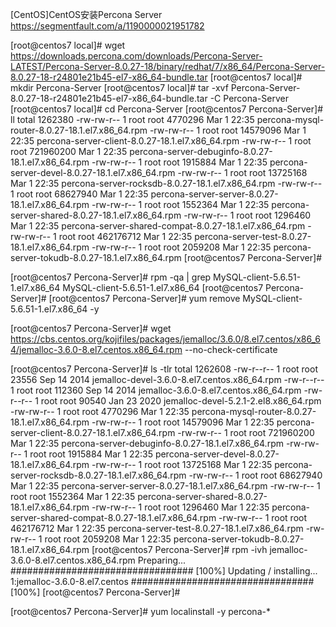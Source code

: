 
[CentOS]CentOS安装Percona Server
https://segmentfault.com/a/1190000021951782

[root@centos7 local]# wget https://downloads.percona.com/downloads/Percona-Server-LATEST/Percona-Server-8.0.27-18/binary/redhat/7/x86_64/Percona-Server-8.0.27-18-r24801e21b45-el7-x86_64-bundle.tar
[root@centos7 local]# mkdir Percona-Server
[root@centos7 local]# tar -xvf Percona-Server-8.0.27-18-r24801e21b45-el7-x86_64-bundle.tar -C Percona-Server
[root@centos7 local]# cd Percona-Server
[root@centos7 Percona-Server]# ll
total 1262380
-rw-rw-r-- 1 root root   4770296 Mar  1 22:35 percona-mysql-router-8.0.27-18.1.el7.x86_64.rpm
-rw-rw-r-- 1 root root  14579096 Mar  1 22:35 percona-server-client-8.0.27-18.1.el7.x86_64.rpm
-rw-rw-r-- 1 root root 721960200 Mar  1 22:35 percona-server-debuginfo-8.0.27-18.1.el7.x86_64.rpm
-rw-rw-r-- 1 root root   1915884 Mar  1 22:35 percona-server-devel-8.0.27-18.1.el7.x86_64.rpm
-rw-rw-r-- 1 root root  13725168 Mar  1 22:35 percona-server-rocksdb-8.0.27-18.1.el7.x86_64.rpm
-rw-rw-r-- 1 root root  68627940 Mar  1 22:35 percona-server-server-8.0.27-18.1.el7.x86_64.rpm
-rw-rw-r-- 1 root root   1552364 Mar  1 22:35 percona-server-shared-8.0.27-18.1.el7.x86_64.rpm
-rw-rw-r-- 1 root root   1296460 Mar  1 22:35 percona-server-shared-compat-8.0.27-18.1.el7.x86_64.rpm
-rw-rw-r-- 1 root root 462176712 Mar  1 22:35 percona-server-test-8.0.27-18.1.el7.x86_64.rpm
-rw-rw-r-- 1 root root   2059208 Mar  1 22:35 percona-server-tokudb-8.0.27-18.1.el7.x86_64.rpm
[root@centos7 Percona-Server]#

[root@centos7 Percona-Server]# rpm -qa | grep MySQL-client-5.6.51-1.el7.x86_64
MySQL-client-5.6.51-1.el7.x86_64
[root@centos7 Percona-Server]#
[root@centos7 Percona-Server]# yum remove MySQL-client-5.6.51-1.el7.x86_64 -y

[root@centos7 Percona-Server]# wget https://cbs.centos.org/kojifiles/packages/jemalloc/3.6.0/8.el7.centos/x86_64/jemalloc-3.6.0-8.el7.centos.x86_64.rpm --no-check-certificate

[root@centos7 Percona-Server]# ls -tlr
total 1262608
-rw-r--r-- 1 root root     23556 Sep 14  2014 jemalloc-devel-3.6.0-8.el7.centos.x86_64.rpm
-rw-r--r-- 1 root root    112360 Sep 14  2014 jemalloc-3.6.0-8.el7.centos.x86_64.rpm
-rw-r--r-- 1 root root     90540 Jan 23  2020 jemalloc-devel-5.2.1-2.el8.x86_64.rpm
-rw-rw-r-- 1 root root   4770296 Mar  1 22:35 percona-mysql-router-8.0.27-18.1.el7.x86_64.rpm
-rw-rw-r-- 1 root root  14579096 Mar  1 22:35 percona-server-client-8.0.27-18.1.el7.x86_64.rpm
-rw-rw-r-- 1 root root 721960200 Mar  1 22:35 percona-server-debuginfo-8.0.27-18.1.el7.x86_64.rpm
-rw-rw-r-- 1 root root   1915884 Mar  1 22:35 percona-server-devel-8.0.27-18.1.el7.x86_64.rpm
-rw-rw-r-- 1 root root  13725168 Mar  1 22:35 percona-server-rocksdb-8.0.27-18.1.el7.x86_64.rpm
-rw-rw-r-- 1 root root  68627940 Mar  1 22:35 percona-server-server-8.0.27-18.1.el7.x86_64.rpm
-rw-rw-r-- 1 root root   1552364 Mar  1 22:35 percona-server-shared-8.0.27-18.1.el7.x86_64.rpm
-rw-rw-r-- 1 root root   1296460 Mar  1 22:35 percona-server-shared-compat-8.0.27-18.1.el7.x86_64.rpm
-rw-rw-r-- 1 root root 462176712 Mar  1 22:35 percona-server-test-8.0.27-18.1.el7.x86_64.rpm
-rw-rw-r-- 1 root root   2059208 Mar  1 22:35 percona-server-tokudb-8.0.27-18.1.el7.x86_64.rpm
[root@centos7 Percona-Server]# rpm -ivh jemalloc-3.6.0-8.el7.centos.x86_64.rpm
Preparing...                          ################################# [100%]
Updating / installing...
   1:jemalloc-3.6.0-8.el7.centos      ################################# [100%]
[root@centos7 Percona-Server]#

[root@centos7 Percona-Server]# yum localinstall -y percona-*